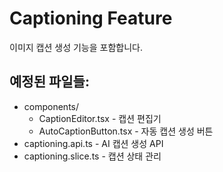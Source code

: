 # Captioning Feature

이미지 캡션 생성 기능을 포함합니다.

## 예정된 파일들:
- components/
  - CaptionEditor.tsx - 캡션 편집기
  - AutoCaptionButton.tsx - 자동 캡션 생성 버튼
- captioning.api.ts - AI 캡션 생성 API
- captioning.slice.ts - 캡션 상태 관리 